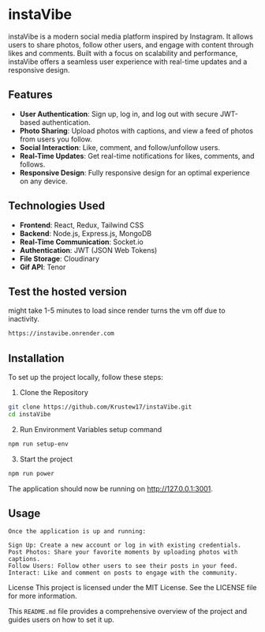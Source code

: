 # instaVibe

instaVibe is a modern social media platform inspired by Instagram. It allows users to share photos, follow other users, and engage with content through likes and comments. Built with a focus on scalability and performance, instaVibe offers a seamless user experience with real-time updates and a responsive design.

## Features

- **User Authentication**: Sign up, log in, and log out with secure JWT-based authentication.
- **Photo Sharing**: Upload photos with captions, and view a feed of photos from users you follow.
- **Social Interaction**: Like, comment, and follow/unfollow users.
- **Real-Time Updates**: Get real-time notifications for likes, comments, and follows.
- **Responsive Design**: Fully responsive design for an optimal experience on any device.

## Technologies Used

- **Frontend**: React, Redux, Tailwind CSS
- **Backend**: Node.js, Express.js, MongoDB
- **Real-Time Communication**: Socket.io
- **Authentication**: JWT (JSON Web Tokens)
- **File Storage**: Cloudinary
- **Gif API**: Tenor

## Test the hosted version
might take 1-5 minutes to load since render turns the vm off due to inactivity.
```bash
https://instavibe.onrender.com
```

## Installation

To set up the project locally, follow these steps:

1. Clone the Repository

```bash
git clone https://github.com/Krustew17/instaVibe.git
cd instaVibe
```

2. Run Environment Variables setup command
```bash
npm run setup-env
```

3. Start the project
  ```bash
npm run power
```

The application should now be running on http://127.0.0.1:3001.


## Usage

```plaintext
Once the application is up and running:

Sign Up: Create a new account or log in with existing credentials.
Post Photos: Share your favorite moments by uploading photos with captions.
Follow Users: Follow other users to see their posts in your feed.
Interact: Like and comment on posts to engage with the community.
```

License
This project is licensed under the MIT License. See the LICENSE file for more information.

This `README.md` file provides a comprehensive overview of the project and guides users on how to set it up.
